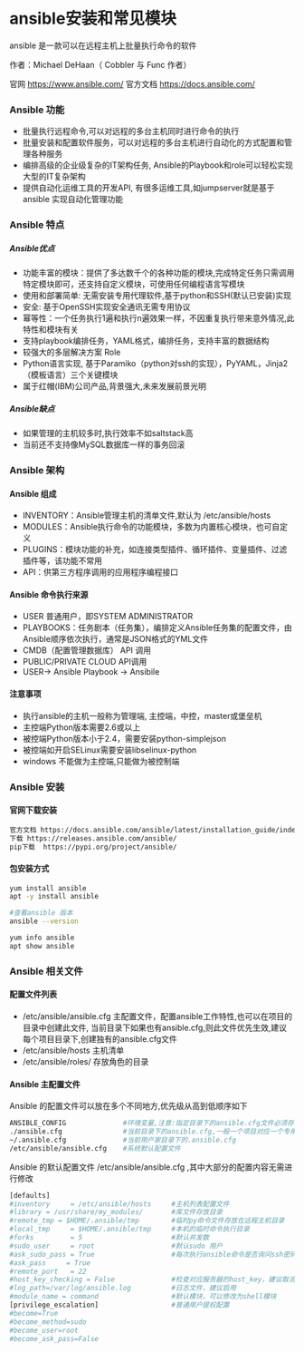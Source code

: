 # ansible安装和常见模块

ansible 是一款可以在远程主机上批量执行命令的软件  

作者：Michael DeHaan（ Cobbler 与 Func 作者）

官网 https://www.ansible.com/    官方文档  https://docs.ansible.com/



### Ansible 功能

* 批量执行远程命令,可以对远程的多台主机同时进行命令的执行
* 批量安装和配置软件服务，可以对远程的多台主机进行自动化的方式配置和管理各种服务
* 编排高级的企业级复杂的IT架构任务, Ansible的Playbook和role可以轻松实现大型的IT复杂架构
* 提供自动化运维工具的开发API, 有很多运维工具,如jumpserver就是基于 ansible 实现自动化管理功能

### Ansible 特点

##### Ansible优点
* 功能丰富的模块：提供了多达数千个的各种功能的模块,完成特定任务只需调用特定模块即可，还支持自定义模块，可使用任何编程语言写模块
* 使用和部署简单: 无需安装专用代理软件,基于python和SSH(默认已安装)实现
* 安全: 基于OpenSSH实现安全通讯无需专用协议
* 幂等性：一个任务执行1遍和执行n遍效果一样，不因重复执行带来意外情况,此特性和模块有关
* 支持playbook编排任务，YAML格式，编排任务，支持丰富的数据结构
* 较强大的多层解决方案 Role
* Python语言实现, 基于Paramiko（python对ssh的实现），PyYAML，Jinja2（模板语言）三个关键模块
* 属于红帽(IBM)公司产品,背景强大,未来发展前景光明


##### Ansible缺点

* 如果管理的主机较多时,执行效率不如saltstack高
* 当前还不支持像MySQL数据库一样的事务回滚


### Ansible 架构

####  Ansible 组成

* INVENTORY：Ansible管理主机的清单文件,默认为 /etc/ansible/hosts
* MODULES：Ansible执行命令的功能模块，多数为内置核心模块，也可自定义
* PLUGINS：模块功能的补充，如连接类型插件、循环插件、变量插件、过滤插件等，该功能不常用
* API：供第三方程序调用的应用程序编程接口


#### Ansible 命令执行来源

* USER 普通用户，即SYSTEM ADMINISTRATOR
* PLAYBOOKS：任务剧本（任务集），编排定义Ansible任务集的配置文件，由Ansible顺序依次执行，通常是JSON格式的YML文件
* CMDB（配置管理数据库） API 调用
* PUBLIC/PRIVATE CLOUD API调用
* USER-> Ansible Playbook -> Ansibile

####  注意事项

* 执行ansible的主机一般称为管理端, 主控端，中控，master或堡垒机
* 主控端Python版本需要2.6或以上
* 被控端Python版本小于2.4，需要安装python-simplejson
* 被控端如开启SELinux需要安装libselinux-python
* windows 不能做为主控端,只能做为被控制端



### Ansible 安装


#### 官网下载安装
```bash
官方文档 https://docs.ansible.com/ansible/latest/installation_guide/index.html
下载 https://releases.ansible.com/ansible/
pip下载  https://pypi.org/project/ansible/
```

#### 包安装方式
```bash
yum install ansible
apt -y install ansible

#查看ansible 版本
ansible --version

yum info ansible
apt show ansible
```



### Ansible 相关文件

#### 配置文件列表
* /etc/ansible/ansible.cfg 主配置文件，配置ansible工作特性,也可以在项目的目录中创建此文件,
当前目录下如果也有ansible.cfg,则此文件优先生效,建议每个项目目录下,创建独有的ansible.cfg文件
* /etc/ansible/hosts 主机清单
* /etc/ansible/roles/ 存放角色的目录


#### Ansible 主配置文件
Ansible 的配置文件可以放在多个不同地方,优先级从高到低顺序如下

```bash
ANSIBLE_CONFIG              #环境变量,注意:指定目录下的ansible.cfg文件必须存在才能生效
./ansible.cfg               #当前目录下的ansible.cfg,一般一个项目对应一个专用配置文件,推荐使用
~/.ansible.cfg              #当前用户家目录下的.ansible.cfg
/etc/ansible/ansible.cfg    #系统默认配置文件
```

Ansible 的默认配置文件 /etc/ansible/ansible.cfg ,其中大部分的配置内容无需进行修改

```bash
[defaults]
#inventory     = /etc/ansible/hosts     #主机列表配置文件
#library = /usr/share/my_modules/       #库文件存放目录
#remote_tmp = $HOME/.ansible/tmp        #临时py命令文件存放在远程主机目录
#local_tmp     = $HOME/.ansible/tmp     #本机的临时命令执行目录
#forks         = 5                      #默认并发数
#sudo_user     = root                   #默认sudo 用户
#ask_sudo_pass = True                   #每次执行ansible命令是否询问ssh密码
#ask_pass     = True   
#remote_port   = 22
#host_key_checking = False              #检查对应服务器的host_key，建议取消此行注释,实现第一次连接自动信任目标主机
#log_path=/var/log/ansible.log          #日志文件，建议启用
#module_name = command                  #默认模块，可以修改为shell模块
[privilege_escalation]                  #普通用户提权配置
#become=True
#become_method=sudo
#become_user=root
#become_ask_pass=False
```



